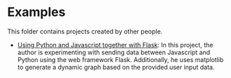 # Examples

This folder contains projects created by other people.

* [Using Python and Javascript together with Flask](https://www.jitsejan.com/python-and-javascript-in-flask.html): In this project, the author is experimenting with sending data between Javascript and Python using the web framework Flask. Additionally, he uses matplotlib to generate a dynamic graph based on the provided user input data. 
